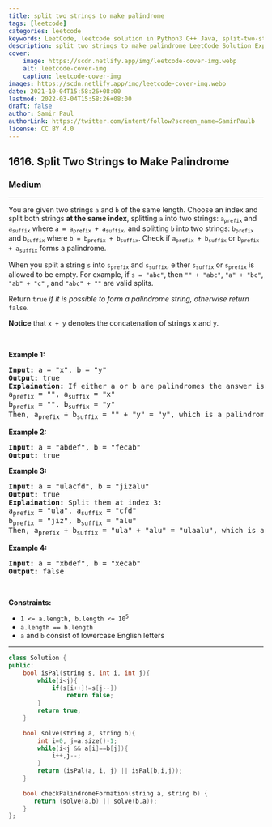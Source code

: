 ```yaml
---
title: split two strings to make palindrome
tags: [leetcode]
categories: leetcode
keywords: LeetCode, leetcode solution in Python3 C++ Java, split-two-strings-to-make-palindrome solution
description: split two strings to make palindrome LeetCode Solution Explained
cover:
    image: https://scdn.netlify.app/img/leetcode-cover-img.webp
    alt: leetcode-cover-img
    caption: leetcode-cover-img
images: https://scdn.netlify.app/img/leetcode-cover-img.webp
date: 2021-10-04T15:58:26+08:00
lastmod: 2022-03-04T15:58:26+08:00
draft: false
author: Samir Paul
authorLink: https://twitter.com/intent/follow?screen_name=SamirPaulb
license: CC BY 4.0
---
```



<h2>1616. Split Two Strings to Make Palindrome</h2><h3>Medium</h3><hr><div><p>You are given two strings <code>a</code> and <code>b</code> of the same length. Choose an index and split both strings <strong>at the same index</strong>, splitting <code>a</code> into two strings: <code>a<sub>prefix</sub></code> and <code>a<sub>suffix</sub></code> where <code>a = a<sub>prefix</sub> + a<sub>suffix</sub></code>, and splitting <code>b</code> into two strings: <code>b<sub>prefix</sub></code> and <code>b<sub>suffix</sub></code> where <code>b = b<sub>prefix</sub> + b<sub>suffix</sub></code>. Check if <code>a<sub>prefix</sub> + b<sub>suffix</sub></code> or <code>b<sub>prefix</sub> + a<sub>suffix</sub></code> forms a palindrome.</p>

<p>When you split a string <code>s</code> into <code>s<sub>prefix</sub></code> and <code>s<sub>suffix</sub></code>, either <code>s<sub>suffix</sub></code> or <code>s<sub>prefix</sub></code> is allowed to be empty. For example, if <code>s = "abc"</code>, then <code>"" + "abc"</code>, <code>"a" + "bc"</code>, <code>"ab" + "c"</code> , and <code>"abc" + ""</code> are valid splits.</p>

<p>Return <code>true</code><em> if it is possible to form</em><em> a palindrome string, otherwise return </em><code>false</code>.</p>

<p><strong>Notice</strong> that&nbsp;<code>x + y</code> denotes the concatenation of strings <code>x</code> and <code>y</code>.</p>

<p>&nbsp;</p>
<p><strong>Example 1:</strong></p>

<pre><strong>Input:</strong> a = "x", b = "y"
<strong>Output:</strong> true
<strong>Explaination:</strong> If either a or b are palindromes the answer is true since you can split in the following way:
a<sub>prefix</sub> = "", a<sub>suffix</sub> = "x"
b<sub>prefix</sub> = "", b<sub>suffix</sub> = "y"
Then, a<sub>prefix</sub> + b<sub>suffix</sub> = "" + "y" = "y", which is a palindrome.
</pre>

<p><strong>Example 2:</strong></p>

<pre><strong>Input:</strong> a = "abdef", b = "fecab"
<strong>Output:</strong> true
</pre>

<p><strong>Example 3:</strong></p>

<pre><strong>Input:</strong> a = "ulacfd", b = "jizalu"
<strong>Output:</strong> true
<strong>Explaination:</strong> Split them at index 3:
a<sub>prefix</sub> = "ula", a<sub>suffix</sub> = "cfd"
b<sub>prefix</sub> = "jiz", b<sub>suffix</sub> = "alu"
Then, a<sub>prefix</sub> + b<sub>suffix</sub> = "ula" + "alu" = "ulaalu", which is a palindrome.
</pre>

<p><strong>Example 4:</strong></p>

<pre><strong>Input:</strong> a = "xbdef", b = "xecab"
<strong>Output:</strong> false
</pre>

<p>&nbsp;</p>
<p><strong>Constraints:</strong></p>

<ul>
	<li><code>1 &lt;= a.length, b.length &lt;= 10<sup>5</sup></code></li>
	<li><code>a.length == b.length</code></li>
	<li><code>a</code> and <code>b</code> consist of lowercase English letters</li>
</ul>
</div>

---




```cpp
class Solution {
public:
    bool isPal(string s, int i, int j){
        while(i<j){
            if(s[i++]!=s[j--])
                return false;
        }
        return true;
    }
    
    bool solve(string a, string b){
        int i=0, j=a.size()-1;
        while(i<j && a[i]==b[j]){
            i++,j--;
        }
        return (isPal(a, i, j) || isPal(b,i,j));
    }
    
    bool checkPalindromeFormation(string a, string b) {
       return (solve(a,b) || solve(b,a));
    }
};
```
